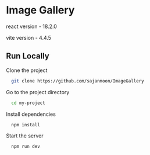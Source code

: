 
# Image Gallery

react version - 18.2.0

vite version - 4.4.5




## Run Locally

Clone the project

```bash
  git clone https://github.com/sajanmoon/ImageGallery
```

Go to the project directory

```bash
  cd my-project
```

Install dependencies

```bash
  npm install
```

Start the server

```bash
  npm run dev
```

